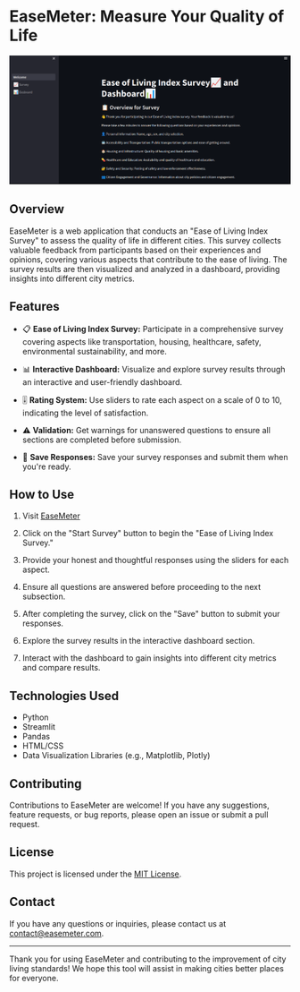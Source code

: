 # EaseMeter: Measure Your Quality of Life

![EaseMeter Logo](https://github.com/yawerabbas/EaseMeter/blob/main/EaseMeter.png)

## Overview

EaseMeter is a web application that conducts an "Ease of Living Index Survey" to assess the quality of life in different cities. This survey collects valuable feedback from participants based on their experiences and opinions, covering various aspects that contribute to the ease of living. The survey results are then visualized and analyzed in a dashboard, providing insights into different city metrics.

## Features

- 📋 **Ease of Living Index Survey:** Participate in a comprehensive survey covering aspects like transportation, housing, healthcare, safety, environmental sustainability, and more.

- 📊 **Interactive Dashboard:** Visualize and explore survey results through an interactive and user-friendly dashboard.

- 🎚️ **Rating System:** Use sliders to rate each aspect on a scale of 0 to 10, indicating the level of satisfaction.

- ⚠️ **Validation:** Get warnings for unanswered questions to ensure all sections are completed before submission.

- 💾 **Save Responses:** Save your survey responses and submit them when you're ready.

## How to Use

1. Visit [EaseMeter](https://easemeter.streamlit.app/) 

2. Click on the "Start Survey" button to begin the "Ease of Living Index Survey."

3. Provide your honest and thoughtful responses using the sliders for each aspect.

4. Ensure all questions are answered before proceeding to the next subsection.

5. After completing the survey, click on the "Save" button to submit your responses.

6. Explore the survey results in the interactive dashboard section.

7. Interact with the dashboard to gain insights into different city metrics and compare results.

## Technologies Used

- Python
- Streamlit
- Pandas
- HTML/CSS
- Data Visualization Libraries (e.g., Matplotlib, Plotly)

## Contributing

Contributions to EaseMeter are welcome! If you have any suggestions, feature requests, or bug reports, please open an issue or submit a pull request.

## License

This project is licensed under the [MIT License](https://github.com/yawerabbas/EaseMeter/blob/main/LICENSE).

## Contact

If you have any questions or inquiries, please contact us at [contact@easemeter.com](mailto:abbas.1@iitj.ac.in).

---

Thank you for using EaseMeter and contributing to the improvement of city living standards! We hope this tool will assist in making cities better places for everyone.
